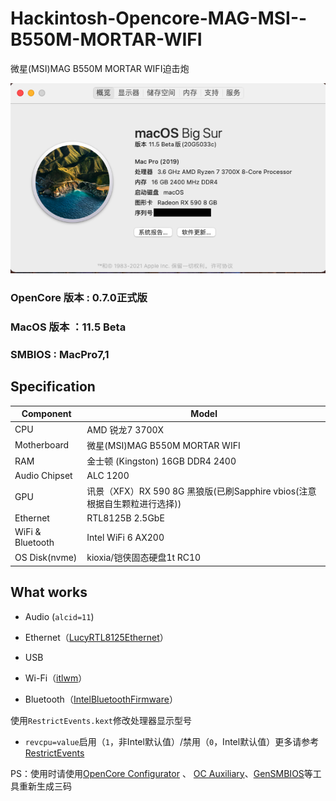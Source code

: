 #  Hackintosh-Opencore-MAG-MSI--B550M-MORTAR-WIFI

微星(MSI)MAG B550M MORTAR WIFI迫击炮

![MyOS](Pictures/myOS.png)

### OpenCore 版本 : 0.7.0正式版

### MacOS 版本 ：11.5 Beta

### SMBIOS : MacPro7,1

## Specification

| **Component**    | **Model**                                                    |
| ---------------- | ------------------------------------------------------------ |
| CPU              | AMD 锐龙7 3700X                                              |
| Motherboard      | 微星(MSI)MAG B550M MORTAR WIFI                               |
| RAM              | 金士顿 (Kingston) 16GB DDR4 2400                             |
| Audio Chipset    | ALC 1200                                                     |
| GPU              | 讯景（XFX）RX 590 8G 黑狼版(已刷Sapphire vbios(注意根据自生颗粒进行选择)) |
| Ethernet         | RTL8125B 2.5GbE                                              |
| WiFi & Bluetooth | Intel WiFi 6 AX200                                           |
| OS Disk(nvme)    | kioxia/铠侠固态硬盘1t RC10                                   |


## What works

- Audio (`alcid=11`)
- Ethernet（[LucyRTL8125Ethernet](https://github.com/Mieze/LucyRTL8125Ethernet)）

- USB
- Wi-Fi（[itlwm](https://github.com/OpenIntelWireless/itlwm)）
- Bluetooth（[IntelBluetoothFirmware](https://github.com/OpenIntelWireless/IntelBluetoothFirmware)）

使用`RestrictEvents.kext`修改处理器显示型号

-   `revcpu=value`启用（`1`，非Intel默认值）/禁用（`0`，Intel默认值）更多请参考[RestrictEvents](https://github.com/acidanthera/RestrictEvents)

    

PS：使用时请使用[OpenCore Configurator](https://mackie100projects.altervista.org/opencore-configurator/) 、 [OC Auxiliary](https://github.com/ic005k/QtOpenCoreConfig)、[GenSMBIOS](https://github.com/corpnewt/GenSMBIOS)等工具重新生成三码